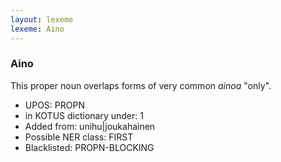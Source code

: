 ```yaml
---
layout: lexeme
lexeme: Aino
---
```


###  Aino

This proper noun overlaps forms of very common *ainoa* "only".
* UPOS:  PROPN
* in KOTUS dictionary under:  1
* Added from:  unihu|joukahainen
* Possible NER class:  FIRST
* Blacklisted:  PROPN-BLOCKING

